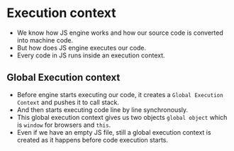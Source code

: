# Execution context

- We know how JS engine works and how our source code is converted into machine code.
- But how does JS engine executes our code.
- Every code in JS runs inside an execution context.

## Global Execution context

- Before engine starts executing our code, it creates a `Global Execution Context` and pushes it to call stack.
- And then starts executing code line by line synchronously.
- This global execution context gives us two objects `global object` which is `window` for browsers and `this`.
- Even if we have an empty JS file, still a global execution context is created as it happens before code execution starts.

